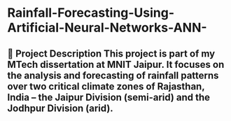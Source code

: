 # Rainfall-Forecasting-Using-Artificial-Neural-Networks-ANN-
## 📘 Project Description  This project is part of my MTech dissertation at MNIT Jaipur. It focuses on the **analysis and forecasting of rainfall patterns** over two critical climate zones of Rajasthan, India – the **Jaipur Division (semi-arid)** and the **Jodhpur Division (arid)**.  
